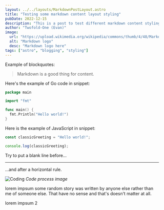 ```yaml
---
layout: ../../layouts/MarkdownPostLayout.astro
title: "Testing some markdown content layout styling"
pubDate: 2022-12-15
description: "This is a post to test different markdown content styling."
author: "Twofold-One (Evan)"
image:
  url: "https://upload.wikimedia.org/wikipedia/commons/thumb/4/48/Markdown-mark.svg/1200px-Markdown-mark.svg.png"
  alt: "Markdown logo"
  desc: "Markdown logo here"
tags: ["astro", "blogging", "styling"]
---
```


Example of blockquotes:

> Markdown is a good thing for content.

Here's the example of Go code in snippet:

```go
package main

import "fmt"

func main() {
  fmt.Println("Hello world!")
}
```

Here is the example of JavaScript in snippet:

```js
const classicGreeting = "Hello world!";

console.log(classicGreeting);
```

Try to put a blank line before...

---

...and after a horizontal rule.

![Coding](https://www.freecodecamp.org/news/content/images/2022/05/ilya-pavlov-OqtafYT5kTw-unsplash.jpg)
_Code process image_

lorem impsum some random story was written by anyone else rather than me of someone else. That have no sense and that's doesn't matter at all.

lorem impsum 2

